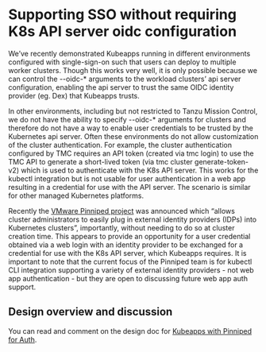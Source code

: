 # Supporting SSO without requiring K8s API server oidc configuration

We’ve recently demonstrated Kubeapps running in different environments configured with single-sign-on such that users can deploy to multiple worker clusters. Though this works very well, it is only possible because we can control the --oidc-\* arguments to the workload clusters’ api server configuration, enabling the api server to trust the same OIDC identity provider (eg. Dex) that Kubeapps trusts.

In other environments, including but not restricted to Tanzu Mission Control, we do not have the ability to specify --oidc-\* arguments for clusters and therefore do not have a way to enable user credentials to be trusted by the Kubernetes api server. Often these environments do not allow customization of the cluster authentication. For example, the cluster authentication configured by TMC requires an API token (created via tmc login) to use the TMC API to generate a short-lived token (via tmc cluster generate-token-v2) which is used to authenticate with the K8s API server. This works for the kubectl integration but is not usable for user authentication in a web app resulting in a credential for use with the API server. The scenario is similar for other managed Kubernetes platforms.

Recently the [VMware Pinniped project](https://github.com/vmware-tanzu/pinniped) was announced which “allows cluster administrators to easily plug in external identity providers (IDPs) into Kubernetes clusters”, importantly, without needing to do so at cluster creation time. This appears to provide an opportunity for a user credential obtained via a web login with an identity provider to be exchanged for a credential for use with the K8s API server, which Kubeapps requires. It is important to note that the current focus of the Pinniped team is for kubectl CLI integration supporting a variety of external identity providers - not web app authentication - but they are open to discussing future web app auth support.

## Design overview and discussion

You can read and comment on the design doc for [Kubeapps with Pinniped for Auth](https://docs.google.com/document/d/1WzDWQh1CDZ6fRg9Md-2l2l7JqVzFkZGACZA1WWog9AU/).
